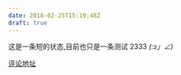 ```yaml
---
date: 2018-02-25T15:19:48Z
draft: true
---
```

这是一条短的状态,目前也只是一条测试 2333 _(:з」∠)_

[评论地址](https://github.com/kaidiren/D6/issues/2)